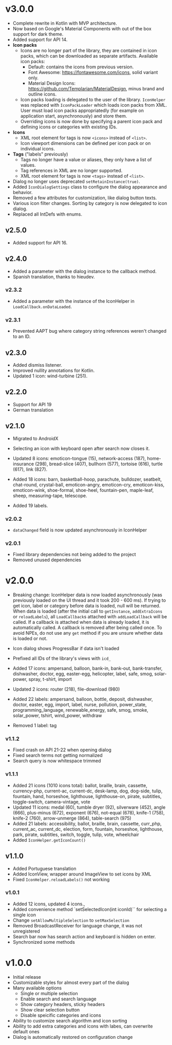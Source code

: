 # v3.0.0
- Complete rewrite in Kotlin with MVP architecture.
- Now based on Google's Material Components with out of the box support for dark theme.
- Added support for API 14.
- **Icon packs**
    - Icons are no longer part of the library, they are contained in icon packs, which can
    be downloaded as separate artifacts. Available icon packs:
        - Default: contains the icons from previous version.
        - Font Awesome: https://fontawesome.com/icons, solid variant only.
        - Material Design Icons: https://github.com/Templarian/MaterialDesign, minus brand and outline icons.
    - Icon packs loading is delegated to the user of the library. `IconHelper` was replaced
    with `IconPackLoader` which loads icon packs from XML. User must load icon packs
    appropriatedly (for example on application start, asynchronously) and store them.
    - Overriding icons is now done by specifying a parent icon pack and defining
    icons or categories with existing IDs.
- **Icons**
    - XML root element for tags is now `<icons>` instead of `<list>`.
    - Icon viewport dimensions can be defined per icon pack or on individual icons.
- **Tags** ("labels" previously)
    - Tags no longer have a value or aliases, they only have a list of values.
    - Tag references in XML are no longer supported.
    - XML root element for tags is now `<tags>` instead of `<list>`.
- Dialog no longer uses deprecated `setRetainInstance(true)`.
- Added `IconDialogSettings` class to configure the dialog appearance and behavior.
- Removed a few attributes for customization, like dialog button texts.
- Various icon filter changes. Sorting by category is now delegated to icon dialog.
- Replaced all IntDefs with enums.

## v2.5.0
- Added support for API 16.

## v2.4.0
- Added a parameter with the dialog instance to the callback method.
- Spanish translation, thanks to hieudev.

### v2.3.2
- Added a parameter with the instance of the IconHelper in `LoadCallback.onDataLoaded`.

### v2.3.1
- Prevented AAPT bug where category string references weren't changed to an ID.

## v2.3.0
- Added dismiss listener.
- Improved nullity annotations for Kotlin.
- Updated 1 icon: wind-turbine (251).

## v2.2.0
- Support for API 19
- German translation

## v2.1.0
- Migrated to AndroidX
- Selecting an icon with keyboard open after search now closes it.

- Updated 8 icons: emoticon-tongue (15), network-access (187), home-insurance (298), bread-slice (407), bullhorn (577), tortoise (616), turtle (617), link (827).
- Added 18 icons: barn, basketball-hoop, parachute, bulldozer, seatbelt, chat-round, crystal-ball, emoticon-angry, emoticon-cry, emoticon-kiss, emoticon-wink, shoe-formal, shoe-heel, fountain-pen, maple-leaf, sheep, measuring-tape, telescope.
- Added 19 labels.

### v2.0.2
- `dataChanged` field is now updated asynchronously in IconHelper

### v2.0.1
- Fixed library dependencies not being added to the project
- Removed unused dependencies

# v2.0.0
- Breaking change: IconHelper data is now loaded asynchronously (was previously loaded on the UI thread and it took 200 - 600 ms). If trying to get icon, label or category before data is loaded, null will be returned.
When data is loaded (after the initial call to `getInstance`, `addExtraIcons` or `reloadLabels`), all `LoadCallback`s attached with `addLoadCallback` will be called. If a callback is attached when data is already loaded, it is automatically called. A callback is removed after being called once. To avoid NPEs, do not use any `get` method if you are unsure whether data is loaded or not.
- Icon dialog shows ProgressBar if data isn't loaded
- Prefixed all IDs of the library's views with `icd_`

- Added 17 icons: ampersand, balloon, bank-in, bank-out, bank-transfer, dishwasher, doctor, egg, easter-egg, helicopter, label, safe, smog, solar-power, spray, t-shirt, import
- Updated 2 icons: router (218), file-download (980)
- Added 22 labels: ampersand, balloon, bottle, deposit, dishwasher, doctor, easter, egg, import, label, nurse, pollution, power_state, programming_language, renewable_energy, safe, smog, smoke, solar_power, tshirt, wind_power, withdraw
- Removed 1 label: tag

### v1.1.2
- Fixed crash on API 21-22 when opening dialog
- Fixed search terms not getting normalized
- Search query is now whitespace trimmed

### v1.1.1
- Added 21 icons (1010 icons total): ballot, braille, brain, cassette, currency-php, current-ac, current-dc, desk-lamp, dog, dog-side, tulip, fountain, hand, horseshoe, lighthouse, lighthouse-on, pirate, subtitles, toggle-switch, camera-vintage, vote
- Updated 11 icons: medal (60), tumble dryer (92), silverware (452), angle (666), plus-minus (672), exponent (676), not-equal (678), knife-1 (758), knife-2 (760), arrow-unmerge (864), table-search (975)
- Added 21 labels: accessibility, ballot, braille, brain, cassette, curr_php, current_ac, current_dc, election, form, fountain, horseshoe, lighthouse, park, pirate, subtitles, switch, toggle, tulip, vote, wheelchair
- Added `IconHelper.getIconCount()`

## v1.1.0
- Added Portuguese translation
- Added IconView, wrapper around ImageView to set icons by XML
- Fixed `IconHelper.reloadLabels()` not working

### v1.0.1
- Added 12 icons, updated 4 icons.,
- Added convenience method `setSelectedIcon(int iconId)`` for selecting a single icon
- Change `setAllowMultipleSelection` to `setMaxSelection`
- Removed BroadcastReceiver for language change, it was not unregistered
- Search bar now has search action and keyboard is hidden on enter.
- Synchronized some methods

# v1.0.0
- Initial release
- Customizable styles for almost every part of the dialog
- Many available options
  - Single or multiple selection
  - Enable search and search language
  - Show category headers, sticky headers
  - Show clear selection button
  - Disable speicific categories and icons
- Ability to customize search algorithm and icon sorting
- Ability to add extra categories and icons with labes, can overwrite default ones
- Dialog is automatically restored on configuration change
